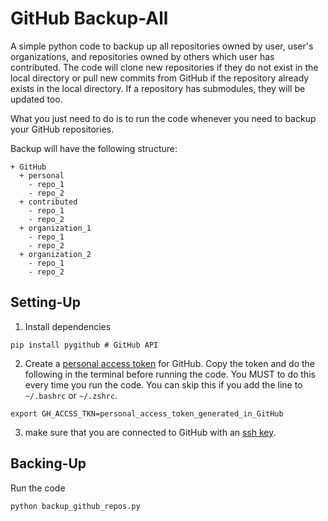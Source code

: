 # GitHub Backup-All
A simple python code to backup up all repositories owned by user, user's organizations, and repositories owned by others which user has contributed. The code will clone new repositories if they do not exist in the local directory or pull new commits from GitHub if the repository already exists in the local directory. If a repository has submodules, they will be updated too.

What you just need to do is to run the code whenever you need to backup your GitHub repositories.

Backup will have the following structure:
```
+ GitHub
  + personal
    - repo_1
    - repo_2
  + contributed
    - repo_1
    - repo_2
  + organization_1
    - repo_1
    - repo_2
  + organization_2
    - repo_1
    - repo_2
```

## Setting-Up
  1. Install dependencies
  ```
  pip install pygithub # GitHub API
  ```
  2. Create a [personal access token](https://help.github.com/articles/creating-a-personal-access-token-for-the-command-line/) for GitHub. Copy the token and do the following in the terminal before running the code. You MUST to do this every time you run the code. You can skip this if you add the line to `~/.bashrc` or `~/.zshrc`.
  ```
  export GH_ACCSS_TKN=personal_access_token_generated_in_GitHub
  ```
  3. make sure that you are connected to GitHub with an [ssh key](https://help.github.com/articles/connecting-to-github-with-ssh/).

## Backing-Up
Run the code
```
python backup_github_repos.py
```
